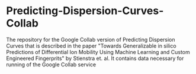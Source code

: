 # Predicting-Dispersion-Curves-Collab
The repository for the Google Collab version of Predicting Dispersion Curves that is described in the paper 
"Towards Generalizable in silico Predictions of Differential Ion Mobility Using Machine Learning and Custom Engineered Fingerprits"
by Stienstra et. al.
It contains data necessary for running of the Google Collab service
